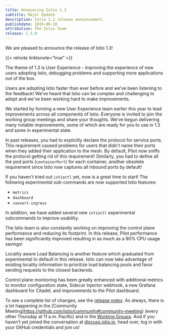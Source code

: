 ```yaml
---
title: Announcing Istio 1.3
subtitle: Major Update
description: Istio 1.3 release announcement.
publishdate: 2019-09-10
attribution: The Istio Team
release: 1.3.0
---
```


We are pleased to announce the release of Istio 1.3!

{{< relnote linktonote="true" >}}

The theme of 1.3 is User Experience - improving the experience of new users adopting Istio, debugging problems and supporting more applications out of the box. 

Users are adopting Istio faster than ever before and we’ve been listening to the feedback! We’ve heard that Istio can be complex and challenging to adopt and we've been working hard to make improvements. 

We started by forming a new User Experience team earlier this year to lead improvements across all components of Istio. Everyone is invited to join the working group meetings and share your thoughts. We’ve begun delivering many notable improvements, some of which are ready for you to use in 1.3 and some in experimental state. 

In past releases, you had to explicitly declare the protocol for service ports. This requirement caused problems for users that didn't name their ports when they added their application to the mesh. By default, Pilot now sniffs the protocol getting rid of this requirement! Similarly, you had to define all the pod ports (`containerPort`) for each container, another obsolete requirement since Istio now captures all inbound ports by default!

If you haven't tried out `istioctl` yet, now is a great time to start! The following experimental sub-commands are now supported Istio features:

- `metrics`
- `dashboard`
- `convert-ingress` 

In addition, we have added several new `istioctl` experimental subcommands to improve usability.

The Istio team is also constantly working on improving the control plane performance and reducing its footprint. In this release, Pilot performance has been significantly improved resulting in as much as a 90% CPU usage savings!

Locality aware Load Balancing is another feature which graduated from experimental to default in this release. Istio can now take advantage of existing locality information to prioritize load balancing pools and favor sending requests to the closest backends.

Control plane monitoring has been greatly enhanced with additional metrics to monitor configuration state, Sidecar Injector webhook, a new Grafana dashboard for Citadel, and improvements to the Pilot dashboard.

To see a complete list of changes, see the [release notes](/about/notes/1.3). As always, there is a lot happening in the [Community Meeting]https://github.com/istio/community#community-meeting) (every other Thursday at 11 a.m. Pacific) and in the [Working
Groups](https://github.com/istio/community/blob/master/WORKING-GROUPS.md). And if you haven’t yet joined the conversation at [discuss.istio.io](https://discuss.istio.io), head over, log in with your GitHub credentials and join us!
